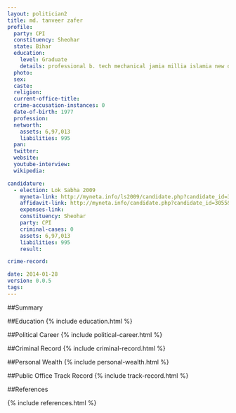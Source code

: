 ```yaml
---
layout: politician2
title: md. tanveer zafer
profile: 
  party: CPI
  constituency: Sheohar
  state: Bihar
  education: 
    level: Graduate
    details: professional b. tech mechanical jamia millia islamia new delhi 2001
  photo: 
  sex: 
  caste: 
  religion: 
  current-office-title: 
  crime-accusation-instances: 0
  date-of-birth: 1977
  profession: 
  networth: 
    assets: 6,97,013
    liabilities: 995
  pan: 
  twitter: 
  website: 
  youtube-interview: 
  wikipedia: 

candidature: 
  - election: Lok Sabha 2009
    myneta-link: http://myneta.info/ls2009/candidate.php?candidate_id=3055
    affidavit-link: http://myneta.info/candidate.php?candidate_id=3055&scan=original
    expenses-link: 
    constituency: Sheohar 
    party: CPI
    criminal-cases: 0
    assets: 6,97,013
    liabilities: 995
    result:  

crime-record: 

date: 2014-01-28
version: 0.0.5
tags: 
---
```

##Summary


##Education
{% include education.html %}


##Political Career
{% include political-career.html %}


##Criminal Record
{% include criminal-record.html %}


##Personal Wealth
{% include personal-wealth.html %}


##Public Office Track Record
{% include track-record.html %}


##References


{% include references.html %}